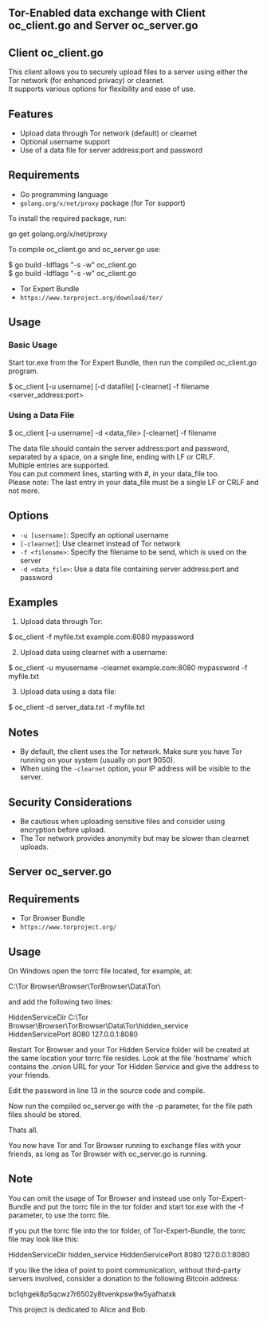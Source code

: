 ## Tor-Enabled data exchange with Client oc_client.go and Server oc_server.go

## Client oc_client.go
This client allows you to securely upload files to a server
using either the Tor network (for enhanced privacy) or clearnet.  
It supports various options for flexibility and ease of use.

## Features

- Upload data through Tor network (default) or clearnet
- Optional username support
- Use of a data file for server address:port and password

## Requirements

- Go programming language
- `golang.org/x/net/proxy` package (for Tor support)

To install the required package, run:

go get golang.org/x/net/proxy

To compile oc_client.go and oc_server.go use:

$ go build -ldflags "-s -w" oc_client.go  
$ go build -ldflags "-s -w" oc_client.go


- Tor Expert Bundle
- `https://www.torproject.org/download/tor/`


## Usage

### Basic Usage

Start tor.exe from the Tor Expert Bundle, then run the compiled oc_client.go program.

$ oc_client [-u username] [-d datafile] [-clearnet] -f filename <server_address:port> <password>

### Using a Data File

$ oc_client [-u username] -d <data_file> [-clearnet] -f filename

The data file should contain the server address:port and password, separated by a space, on a single line, ending with LF or CRLF.  
Multiple entries are supported.  
You can put comment lines, starting with #, in your data_file too.  
Please note:  The last entry in your data_file must be a single LF or CRLF and not more.

## Options

- `-u [username]`: Specify an optional username
- `[-clearnet`]: Use clearnet instead of Tor network
- `-f <filename>`: Specify the filename to be send, which is used on the server
- `-d <data_file>`: Use a data file containing server address:port and password

## Examples

1. Upload data through Tor:

$ oc_client -f myfile.txt example.com:8080 mypassword


2. Upload data using clearnet with a username:

$ oc_client -u myusername -clearnet example.com:8080 mypassword -f myfile.txt


3. Upload data using a data file:

$ oc_client -d server_data.txt -f myfile.txt


## Notes

- By default, the client uses the Tor network. Make sure you have Tor
  running on your system (usually on port 9050).
- When using the `-clearnet` option, your IP address will be visible to the server.

## Security Considerations

- Be cautious when uploading sensitive files and consider using encryption before upload.
- The Tor network provides anonymity but may be slower than clearnet uploads.


## Server oc_server.go

## Requirements

- Tor Browser Bundle
- `https://www.torproject.org/`

## Usage

On Windows open the torrc file located, for example, at:

C:\Tor Browser\Browser\TorBrowser\Data\Tor\

and add the following two lines:

HiddenServiceDir C:\Tor Browser\Browser\TorBrowser\Data\Tor\hidden_service  
HiddenServicePort 8080 127.0.0.1:8080

Restart Tor Browser and your Tor Hidden Service folder will be created at
the same location your torrc file resides. Look at the file 'hostname' which
contains the .onion URL for your Tor Hidden Service and give the address to
your friends.

Edit the password in line 13 in the source code and compile.

Now run the compiled oc_server.go with the -p parameter, for the file path files
should be stored.

Thats all.

You now have Tor and Tor Browser running to exchange files with your
friends, as long as Tor Browser with oc_server.go is running.

## Note

You can omit the usage of Tor Browser and instead use only Tor-Expert-Bundle
and put the torrc file in the tor folder and start tor.exe with the -f parameter,
to use the torrc file.

If you put the torrc file into the tor folder, of Tor-Expert-Bundle, the torrc  
file may look like this:

HiddenServiceDir hidden_service 
HiddenServicePort 8080 127.0.0.1:8080

If you like the idea of point to point communication, without third-party
servers involved, consider a donation to the following Bitcoin address:

bc1qhgek8p5qcwz7r6502y8tvenkpsw9w5yafhatxk

This project is dedicated to Alice and Bob.

